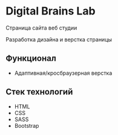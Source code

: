 # Digital Brains Lab

Страница сайта веб студии

Разработка дизайна и верстка страницы

## Функционал 

- Адаптивная/кросбраузерная верстка

## Стек технологий

- HTML
- CSS
- SASS
- Bootstrap
